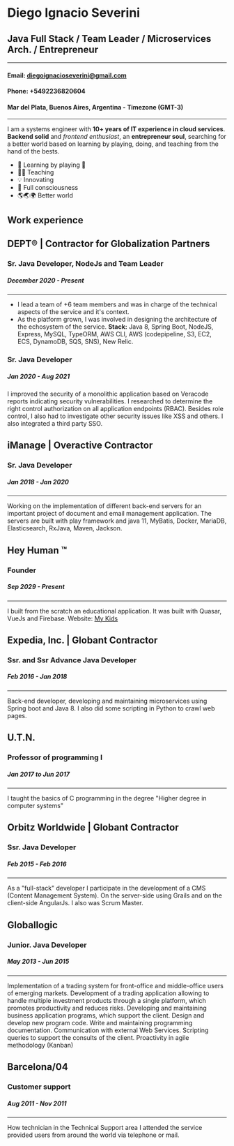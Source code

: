 # **Diego Ignacio Severini**
## **Java Full Stack / Team Leader / Microservices Arch. / Entrepreneur**
---

#### **Email: diegoignacioseverini@gmail.com**
#### **Phone: +5492236820604**
#### Mar del Plata, Buenos Aires, Argentina - Timezone (GMT-3)
---
I am a systems engineer with **10+ years of IT experience in cloud services**. 
**Backend solid** and *frontend enthusiast*, an **entrepreneur soul**, searching for a better world based on learning by playing, doing, and teaching from the hand of the bests.

* 📗 Learning by playing 🥳
* 👨‍🏫 Teaching
* 💡 Innovating 
* 🧘 Full consciousness 
* 🌎🌏🌍 Better world

## **Work experience**
## DEPT® | Contractor for Globalization Partners
### Sr. Java Developer, NodeJs and Team Leader
##### December 2020 - Present 
---
* I lead a team of +6 team members and was in charge of the technical aspects of the service and it's context.
* As the platform grown, I was involved in designing the architecture of the echosystem of the service.
**Stack:** Java 8, Spring Boot, NodeJS, Express, MySQL, TypeORM, AWS CLI, AWS (codepipeline, S3, EC2, ECS, DynamoDB, SQS, SNS), New Relic.

### Sr. Java Developer
##### Jan 2020 - Aug 2021
I improved the security of a monolithic application based on Veracode reports indicating security vulnerabilities. 
I researched to determine the right control authorization on all application endpoints (RBAC). 
Besides role control, I also had to investigate other security issues like XSS and others. 
I also integrated a third party SSO.

## iManage | Overactive Contractor
### Sr. Java Developer
##### Jan 2018 - Jan 2020
---
Working on the implementation of different back-end servers for an important project of document and email management application. 
The servers are built with play framework and java 11, MyBatis, Docker, MariaDB, Elasticsearch, RxJava, Maven, Jackson.

## Hey Human ™
### Founder
##### Sep 2029 - Present
---
I built from the scratch an educational application. It was built with Quasar, VueJs and Firebase.
Website: [My Kids](https://hey-human.github.io/tres-caras/)

## Expedia, Inc. | Globant Contractor
### Ssr. and Ssr Advance Java Developer
##### Feb 2016 - Jan 2018
---
Back-end developer, developing and maintaining microservices using Spring boot and Java 8. 
I also did some scripting in Python to crawl web pages.

## U.T.N.
### Professor of programming I
##### Jan 2017 to Jun 2017
---
I taught the basics of C programming in the degree "Higher degree in computer systems"

## Orbitz Worldwide | Globant Contractor
### Ssr. Java Developer
##### Feb 2015 - Feb 2016
---
As a "full-stack" developer I participate in the development of a CMS (Content Management System). On the server-side using Grails and on the client-side AngularJs. I also was Scrum Master.

## Globallogic
### Junior. Java Developer
##### May 2013 - Jun 2015
---
Implementation of a trading system for front-office and middle-office users of emerging markets. 
Development of a trading application allowing to handle multiple investment products through a single platform, which promotes productivity and reduces risks.
Developing and maintaining business application programs, which support the client. 
Design and develop new program code. 
Write and maintaining programming documentation. 
Communication with external Web Services. 
Scripting queries to support the consults of the client. 
Proactivity in agile methodology (Kanban) 

## Barcelona/04
### Customer support
##### Aug 2011 - Nov 2011
---
How technician in the Technical Support area I attended the service provided users from around the world via telephone or mail.